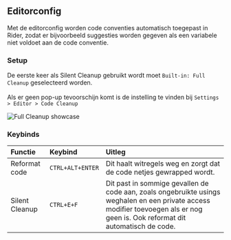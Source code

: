 ## Editorconfig

Met de editorconfig worden code conventies automatisch toegepast in Rider, zodat er bijvoorbeeld suggesties worden gegeven als een variabele niet voldoet aan de code conventie.

### Setup

De eerste keer als Silent Cleanup gebruikt wordt moet `Built-in: Full Cleanup` geselecteerd worden.
<br><br>
Als er geen pop-up tevoorschijn komt is de instelling te vinden bij `Settings > Editor > Code Cleanup`

![Full Cleanup showcase](https://user-images.githubusercontent.com/70685433/203798115-c4e7c301-5dbd-4e37-bf75-c993cb59bac3.gif)

### Keybinds

Functie | Keybind | Uitleg
:-----------|:------------|:------------
Reformat code | `CTRL+ALT+ENTER` | Dit haalt witregels weg en zorgt dat de code netjes gewrapped wordt.
Silent Cleanup | `CTRL+E+F` | Dit past in sommige gevallen de code aan, zoals ongebruikte usings weghalen en een private access modifier toevoegen als er nog geen is. Ook reformat dit automatisch de code.
